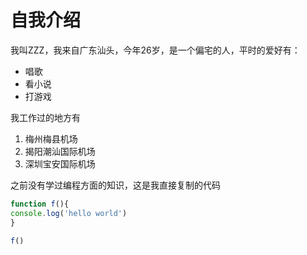   # 自我介绍
  
  我叫ZZZ，我来自广东汕头，今年26岁，是一个偏宅的人，平时的爱好有：
  
  * 唱歌
  * 看小说
  * 打游戏
  
  我工作过的地方有
  
  1. 梅州梅县机场
  2. 揭阳潮汕国际机场
  3. 深圳宝安国际机场
  
  之前没有学过编程方面的知识，这是我直接复制的代码
  ```JavaScript
  function f(){
  console.log('hello world')
}

f()

  ```
